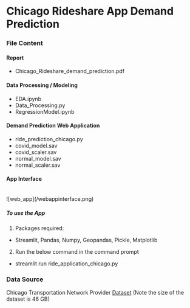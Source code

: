 

# Chicago Rideshare App Demand Prediction

### File Content

#### Report
- Chicago_Rideshare_demand_prediction.pdf

#### Data Processing / Modeling
- EDA.ipynb
- Data_Processing.py
- RegressionModel.ipynb

#### Demand Prediction Web Application
- ride_prediction_chicago.py
- covid_model.sav
- covid_scaler.sav
- normal_model.sav
- normal_scaler.sav

#### App Interface
<br>
![web_app](/webappinterface.png)

##### To use the App
1. Packages required:
- Streamlit, Pandas, Numpy, Geopandas, Pickle, Matplotlib
2. Run the below command in the command prompt 
- streamlit run ride_application_chicago.py

### Data Source
Chicago Transportation Network Provider [Dataset](https://drive.google.com/drive/folders/1dqQInuDi1aBL3sCZxCgnhz-SbsRzd3a9?usp=sharing]https://drive.google.com/drive/folders/1dqQInuDi1aBL3sCZxCgnhz-SbsRzd3a9?usp=sharing)
(Note the size of the dataset is 46 GB)
